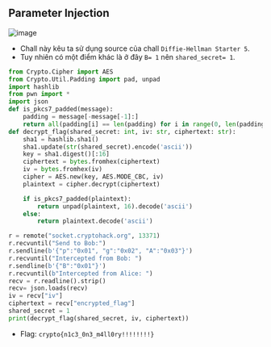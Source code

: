 ## Parameter Injection
![image](https://hackmd.io/_uploads/B1NlkM73T.png)
- Chall này kêu ta sử dụng source của chall `Diffie-Hellman Starter 5`.
- Tuy nhiên có một điểm khác là ở đây `B= 1` nên `shared_secret= 1`.
```Python
from Crypto.Cipher import AES
from Crypto.Util.Padding import pad, unpad
import hashlib
from pwn import *
import json
def is_pkcs7_padded(message):
    padding = message[-message[-1]:]
    return all(padding[i] == len(padding) for i in range(0, len(padding)))
def decrypt_flag(shared_secret: int, iv: str, ciphertext: str):
    sha1 = hashlib.sha1()
    sha1.update(str(shared_secret).encode('ascii'))
    key = sha1.digest()[:16]
    ciphertext = bytes.fromhex(ciphertext)
    iv = bytes.fromhex(iv)
    cipher = AES.new(key, AES.MODE_CBC, iv)
    plaintext = cipher.decrypt(ciphertext)

    if is_pkcs7_padded(plaintext):
        return unpad(plaintext, 16).decode('ascii')
    else:
        return plaintext.decode('ascii')

r = remote("socket.cryptohack.org", 13371)
r.recvuntil("Send to Bob:")
r.sendline(b'{"p":"0x01", "g":"0x02", "A":"0x03"}')
r.recvuntil("Intercepted from Bob: ")
r.sendline(b'{"B":"0x01"}')
r.recvuntil(b"Intercepted from Alice: ")
recv = r.readline().strip()
recv= json.loads(recv)
iv = recv["iv"]
ciphertext = recv["encrypted_flag"]
shared_secret = 1
print(decrypt_flag(shared_secret, iv, ciphertext))
```
- Flag: `crypto{n1c3_0n3_m4ll0ry!!!!!!!!}  `

